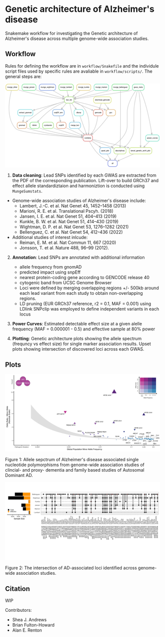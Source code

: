 # Genetic architecture of Alzheimer's disease

Snakemake workflow for investigating the Genetic architecture of Alzheimer's disease across multiple genome-wide association studies. 

## Workflow

Rules for defining the workflow are in `workflow/Snakefile` and the individule script files used by specific rules are avaliable in `workflow/scripts/`. The general steps are: 

![workflow](images/dag.png)

1. **Data cleaning**: Lead SNPs identified by each GWAS are extracted from the PDF of the corresponding publication. Lift-over to build GRCh37 and effect allele standardiztaion and harmoniztion is conducted using `MungeSumstats`.
- Genome-wide association studies of Alzheimer's disease include: 
    - Lambert, J.-C. et al. Nat Genet 45, 1452–1458 (2013)
    - Marioni, R. E. et al. Translational Pscyh. (2018)
    - Jansen, I. E. et al. Nat Genet 51, 404–413 (2019)
    - Kunkle, B. W. et al. Nat Genet 51, 414–430 (2019)
    - Wightman, D. P. et al. Nat Genet 53, 1276–1282 (2021)
    - Bellenguez, C. et al. Nat Genet 54, 412–436 (2022)
- Additional studies of interest inlcude: 
    - Reiman, E. M. et al. Nat Commun 11, 667 (2020)
    - Jonsson, T. et al. Nature 488, 96–99 (2012).

2. **Annotation**: Lead SNPs are annotated with additional information
    - allele frequency from gnomAD 
    - predicted impact using snpEff
    - nearest protein-coding gene according to GENCODE release 40
    - cytogenic band from UCSC Genome Browser
    - Loci were defined by merging overlapping regions +/- 500kb around each lead variant from each study to obtain non-overlapping regions. 
    - LD pruning (EUR GRCh37 reference, r2 = 0.1, MAF = 0.001) using LDlink SNPclip was employed to define independent variants in each locus

3. **Power Curves**: Estimated detectable effect size at a given alelle frequency (MAF = 0.000001 - 0.5) and effective sample at 80% power

4. **Plotting**: Genetic architecture plots showing the allele spectrum (frequncy vs effect size) for single marker association results. Upset plots showing intersection of discovered loci across each GWAS. 


## Plots 

![Architecture Plot](results/plots/Lancet_AD_GeneticArcht_Abs.png)

Figure 1: Allele sepctrum of Alzheimer's disease associated single nucleotide polymorphisms from genome-wide association studies of clincial- and proxy- dementia and family based studies of Autosomal Dominant AD. 


![Upset Plot](results/plots/adgwas_upset.png)

Figure 2: The intersection of AD-associated loci identified across genome-wide association studies.

## Citation 

WIP 

Contributors: 
- Shea J. Andrews 
- Brian Fulton-Howard
- Alan E. Renton
